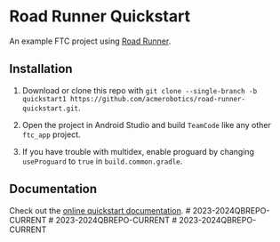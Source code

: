 # Road Runner Quickstart

An example FTC project using [Road Runner](https://github.com/acmerobotics/road-runner).

## Installation

1. Download or clone this repo with `git clone --single-branch -b quickstart1 https://github.com/acmerobotics/road-runner-quickstart.git`.

1. Open the project in Android Studio and build `TeamCode` like any other `ftc_app` project.

1. If you have trouble with multidex, enable proguard by changing `useProguard` to `true` in `build.common.gradle`.

## Documentation

Check out the [online quickstart documentation](https://rr.brott.dev/docs/v0-5/quickstart/introduction/).
#   2 0 2 3 - 2 0 2 4 Q B R E P O - C U R R E N T  
 #   2 0 2 3 - 2 0 2 4 Q B R E P O - C U R R E N T  
 #   2 0 2 3 - 2 0 2 4 Q B R E P O - C U R R E N T  
 